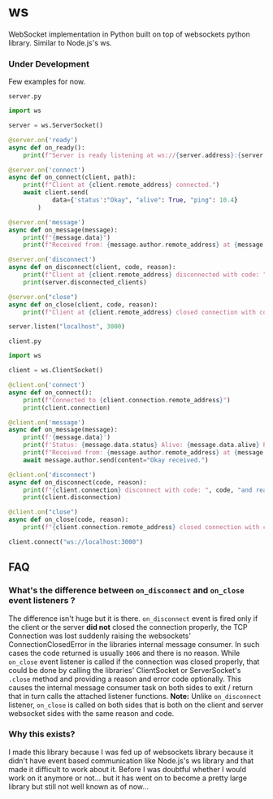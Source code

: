# ws
WebSocket implementation in Python built on top of websockets python library. Similar to Node.js's ws.

### Under Development

Few examples for now.

`server.py`
```py
import ws

server = ws.ServerSocket()

@server.on('ready')
async def on_ready():
    print(f"Server is ready listening at ws://{server.address}:{server.port}")

@server.on('connect')
async def on_connect(client, path):
    print(f"Client at {client.remote_address} connected.")
    await client.send(
            data={'status':"Okay", "alive": True, "ping": 10.4}
        )

@server.on('message')
async def on_message(message):
    print(f"{message.data}")
    print(f"Received from: {message.author.remote_address} at {message.created_at}")

@server.on('disconnect')
async def on_disconnect(client, code, reason):
    print(f"Client at {client.remote_address} disconnected with code: ", code, "and reason: ", reason)
    print(server.disconnected_clients)

@server.on("close")
async def on_close(client, code, reason):
    print(f"Client at {client.remote_address} closed connection with code: {code} and reason: {reason}")

server.listen("localhost", 3000)
```

`client.py`
```py
import ws

client = ws.ClientSocket()

@client.on('connect')
async def on_connect():
    print(f"Connected to {client.connection.remote_address}")
    print(client.connection)

@client.on('message')
async def on_message(message):
    print(f'{message.data}')
    print(f'Status: {message.data.status} Alive: {message.data.alive} Ping: {message.data.ping}')
    print(f"Received from: {message.author.remote_address} at {message.created_at}")
    await message.author.send(content="Okay received.")

@client.on('disconnect')
async def on_disconnect(code, reason):
    print(f"{client.connection} disconnect with code: ", code, "and reason: ", reason)
    print(client.disconnection)

@client.on("close")
async def on_close(code, reason):
    print(f"{client.connection.remote_address} closed connection with code: {code} and reason: {reason}")

client.connect("ws://localhost:3000")
```

## FAQ
### What's the difference between `on_disconnect` and `on_close` event listeners ?
The difference isn't huge but it is there. `on_disconnect` event is fired only if the client or the server **did not** closed the connection properly, the TCP Connection was lost suddenly raising the websockets' ConnectionClosedError in the libraries internal message consumer. In such cases the code returned is usually `1006` and there is no reason. While `on_close` event listener is called if the connection was closed properly, that could be done by calling the libraries' ClientSocket or ServerSocket's `.close` method and providing a reason and error code optionally. This causes the internal message consumer task on both sides to exit / return that in turn calls the attached listener functions. 
**Note:** Unlike `on_disconnect` listener, `on_close` is called on both sides that is both on the client and server websocket sides with the same reason and code.
### Why this exists?
I made this library because I was fed up of websockets library because it didn't have event based communication like Node.js's ws library and that made it difficult to work about it. Before I was doubtful whether I would work on it anymore or not... but it has went on to become a pretty large library but still not well known as of now... 
